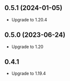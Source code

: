 ## 0.5.1 (2024-01-05)

* Upgrade to 1.20.4

## 0.5.0 (2023-06-24)

* Upgrade to 1.20

## 0.4.1

* Upgrade to 1.19.4